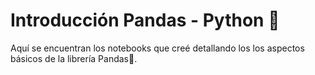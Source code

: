 # Introducción Pandas - Python 🐼
Aquí se encuentran los notebooks que creé detallando los los aspectos básicos de la librería Pandas🐼.
